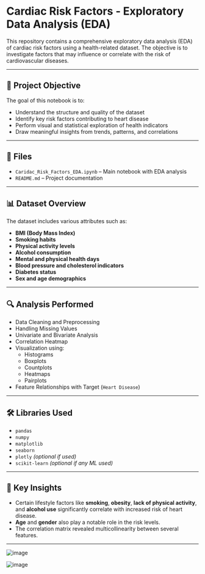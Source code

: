 # Cardiac Risk Factors - Exploratory Data Analysis (EDA)

This repository contains a comprehensive exploratory data analysis (EDA) of cardiac risk factors using a health-related dataset. The objective is to investigate factors that may influence or correlate with the risk of cardiovascular diseases.

---

## 🧠 Project Objective

The goal of this notebook is to:

- Understand the structure and quality of the dataset
- Identify key risk factors contributing to heart disease
- Perform visual and statistical exploration of health indicators
- Draw meaningful insights from trends, patterns, and correlations

---

## 📁 Files

- `Caridac_Risk_Factors_EDA.ipynb` – Main notebook with EDA analysis
- `README.md` – Project documentation

---

## 📊 Dataset Overview

The dataset includes various attributes such as:

- **BMI (Body Mass Index)**
- **Smoking habits**
- **Physical activity levels**
- **Alcohol consumption**
- **Mental and physical health days**
- **Blood pressure and cholesterol indicators**
- **Diabetes status**
- **Sex and age demographics**

---

## 🔍 Analysis Performed

- Data Cleaning and Preprocessing
- Handling Missing Values
- Univariate and Bivariate Analysis
- Correlation Heatmap
- Visualization using:
  - Histograms
  - Boxplots
  - Countplots
  - Heatmaps
  - Pairplots
- Feature Relationships with Target (`Heart Disease`)

---

## 🛠️ Libraries Used

- `pandas`
- `numpy`
- `matplotlib`
- `seaborn`
- `plotly` *(optional if used)*
- `scikit-learn` *(optional if any ML used)*

---

## 📌 Key Insights

- Certain lifestyle factors like **smoking**, **obesity**, **lack of physical activity**, and **alcohol use** significantly correlate with increased risk of heart disease.
- **Age** and **gender** also play a notable role in the risk levels.
- The correlation matrix revealed multicollinearity between several features.

---
![image](https://github.com/user-attachments/assets/93fb593e-45dc-42b5-b744-2e89e46871c1)

![image](https://github.com/user-attachments/assets/4862a20c-9b54-47e4-ba17-5487b1ed9508)


